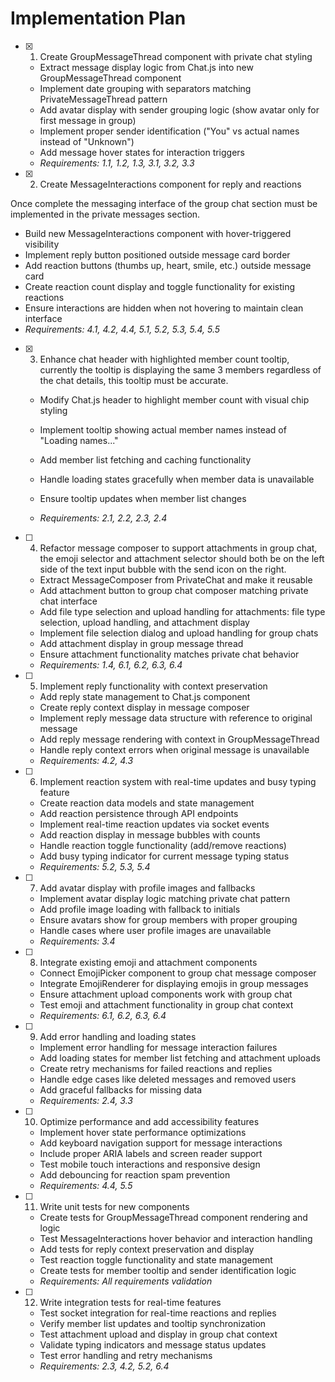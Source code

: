 # Implementation Plan

- [x] 1. Create GroupMessageThread component with private chat styling

  - Extract message display logic from Chat.js into new GroupMessageThread component
  - Implement date grouping with separators matching PrivateMessageThread pattern
  - Add avatar display with sender grouping logic (show avatar only for first message in group)
  - Implement proper sender identification ("You" vs actual names instead of "Unknown")
  - Add message hover states for interaction triggers
  - _Requirements: 1.1, 1.2, 1.3, 3.1, 3.2, 3.3_

- [x] 2. Create MessageInteractions component for reply and reactions


Once complete the messaging interface of the group chat section must be implemented in the private messages section.

- Build new MessageInteractions component with hover-triggered visibility
- Implement reply button positioned outside message card border
- Add reaction buttons (thumbs up, heart, smile, etc.) outside message card
- Create reaction count display and toggle functionality for existing reactions
- Ensure interactions are hidden when not hovering to maintain clean interface
- _Requirements: 4.1, 4.2, 4.4, 5.1, 5.2, 5.3, 5.4, 5.5_

- [x] 3. Enhance chat header with highlighted member count tooltip, currently the tooltip is displaying the same 3 members regardless of the chat details, this tooltip must be accurate.

  - Modify Chat.js header to highlight member count with visual chip styling

  - Implement tooltip showing actual member names instead of "Loading names..."
  - Add member list fetching and caching functionality
  - Handle loading states gracefully when member data is unavailable
  - Ensure tooltip updates when member list changes
  - _Requirements: 2.1, 2.2, 2.3, 2.4_

- [ ] 4. Refactor message composer to support attachments in group chat, the emoji selector and attachment selector should both be on the left side of the text input bubble with the send icon on the right.

  - Extract MessageComposer from PrivateChat and make it reusable
  - Add attachment button to group chat composer matching private chat interface
  - Add file type selection and upload handling for attachments: file type selection, upload handling, and attachment display
  - Implement file selection dialog and upload handling for group chats
  - Add attachment display in group message thread
  - Ensure attachment functionality matches private chat behavior
  - _Requirements: 1.4, 6.1, 6.2, 6.3, 6.4_

- [ ] 5. Implement reply functionality with context preservation

  - Add reply state management to Chat.js component
  - Create reply context display in message composer
  - Implement reply message data structure with reference to original message
  - Add reply message rendering with context in GroupMessageThread
  - Handle reply context errors when original message is unavailable
  - _Requirements: 4.2, 4.3_

- [ ] 6. Implement reaction system with real-time updates and busy typing feature

  - Create reaction data models and state management
  - Add reaction persistence through API endpoints
  - Implement real-time reaction updates via socket events
  - Add reaction display in message bubbles with counts
  - Handle reaction toggle functionality (add/remove reactions)
  - Add busy typing indicator for current message typing status
  - _Requirements: 5.2, 5.3, 5.4_

- [ ] 7. Add avatar display with profile images and fallbacks

  - Implement avatar display logic matching private chat pattern
  - Add profile image loading with fallback to initials
  - Ensure avatars show for group members with proper grouping
  - Handle cases where user profile images are unavailable
  - _Requirements: 3.4_

- [ ] 8. Integrate existing emoji and attachment components

  - Connect EmojiPicker component to group chat message composer
  - Integrate EmojiRenderer for displaying emojis in group messages
  - Ensure attachment upload components work with group chat
  - Test emoji and attachment functionality in group chat context
  - _Requirements: 6.1, 6.2, 6.3, 6.4_

- [ ] 9. Add error handling and loading states

  - Implement error handling for message interaction failures
  - Add loading states for member list fetching and attachment uploads
  - Create retry mechanisms for failed reactions and replies
  - Handle edge cases like deleted messages and removed users
  - Add graceful fallbacks for missing data
  - _Requirements: 2.4, 3.3_

- [ ] 10. Optimize performance and add accessibility features

  - Implement hover state performance optimizations
  - Add keyboard navigation support for message interactions
  - Include proper ARIA labels and screen reader support
  - Test mobile touch interactions and responsive design
  - Add debouncing for reaction spam prevention
  - _Requirements: 4.4, 5.5_

- [ ] 11. Write unit tests for new components

  - Create tests for GroupMessageThread component rendering and logic
  - Test MessageInteractions hover behavior and interaction handling
  - Add tests for reply context preservation and display
  - Test reaction toggle functionality and state management
  - Create tests for member tooltip and sender identification logic
  - _Requirements: All requirements validation_

- [ ] 12. Write integration tests for real-time features
  - Test socket integration for real-time reactions and replies
  - Verify member list updates and tooltip synchronization
  - Test attachment upload and display in group chat context
  - Validate typing indicators and message status updates
  - Test error handling and retry mechanisms
  - _Requirements: 2.3, 4.2, 5.2, 6.4_
